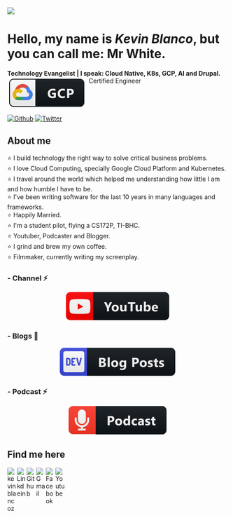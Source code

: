 <img align="center" src="https://scontent.fsyq3-1.fna.fbcdn.net/v/t1.0-9/109737728_152877516373610_7430779000302013031_n.png?_nc_cat=106&_nc_sid=e3f864&_nc_ohc=uOoXPc7f4n0AX81f_v3&_nc_ht=scontent.fsyq3-1.fna&oh=f0e2be3e980da5fa45fbb5eeccefd672&oe=5F3CE488">

# Hello, my name is *Kevin Blanco*, but you can call me: Mr White.

**Technology Evangelist | I speak: Cloud Native, K8s, GCP, AI and Drupal.** <img src="https://raw.githubusercontent.com/8bithemant/8bithemant/master/svg/dev/services/gcp.svg" alt="Twitter" style="vertical-align:top; margin:4px"> Certified Engineer

[![Github](https://img.shields.io/github/followers/kevinblanco?style=social)](https://github.com/kevinblanco)
[![Twitter](https://img.shields.io/twitter/url?style=social&url=https%3A%2F%2Ftwitter.com%2Fkevinblancoz)](https://twitter.com/kevinblancoz)

## About me

⭐️  I build technology the right way to solve critical business problems. <br />
⭐️  I love Cloud Computing, specially Google Cloud Platform and Kubernetes. <br />
⭐️  I travel around the world which helped me understanding how little I am and how humble I have to be. <br />
⭐️  I've been writing software for the last 10 years in many languages and frameworks. <br />
⭐️  Happily Married. <br />
⭐️  I'm a student pilot, flying a CS172P, TI-BHC. <br />
⭐️  Youtuber, Podcaster and Blogger. <br />
⭐️  I grind and brew my own coffee. <br />
⭐️  Filmmaker, currently writing my screenplay. <br />

### - Channel ⚡️

<p align="center">
  <a href="https://www.youtube.com/c/MrWhitevsElPodcast"> <img src="https://raw.githubusercontent.com/8bithemant/8bithemant/master/svg/streaming/youtube.svg"> </a>
</p>

### - Blogs 🌱

<p align="center">
<a href="https://medium.com/@kevinblanco"><img src="https://raw.githubusercontent.com/8bithemant/8bithemant/master/svg/blogs/devto.svg"> </a>
</p>

### - Podcast ⚡️

<p align="center">
  <a href="https://mrwhite.buzzsprout.com/"><img src="https://raw.githubusercontent.com/8bithemant/8bithemant/master/svg/streaming/podcast.svg"> </a>
</p>


## Find me here

<a href="https://twitter.com/kevinblancoz">
  <img align="left" alt="kevinblancoz" width="22px" src="https://img.icons8.com/fluent/48/000000/twitter.png"/>
</a>
<a href="https://www.linkedin.com/in/kevinblanco/">
  <img align="left" alt="Linkdein" width="22px" src="https://cdn.jsdelivr.net/npm/simple-icons@v3/icons/linkedin.svg" />
</a>
<a href="https://github.com/kevinblanco/">
  <img align="left" alt="Github" width="22px" src="https://img.icons8.com/fluent/48/000000/github.png"/>
</a>
<a href="mailto:damianrc.dev@gmail.com">
  <img align="left" alt="Gmail" width="22px" src="https://img.icons8.com/fluent/48/000000/gmail.png"/>
</a>
<a href="https://www.facebook.com/MrWhitevsElPodcast">
  <img align="left" alt="Facebook" width="22px" src="https://img.icons8.com/android/24/000000/facebook.png"/>
</a>
<a href="https://www.youtube.com/c/MrWhitevsElPodcast">
  <img align="left" alt="Youtube" width="22px" src="https://img.icons8.com/fluent/48/000000/youtube-play.png"/>
</a>
